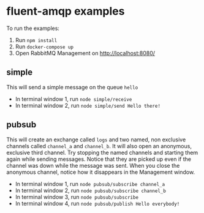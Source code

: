 # fluent-amqp examples

To run the examples:

  1. Run `npm install`
  2. Run `docker-compose up`
  3. Open RabbitMQ Management on [http://localhost:8080/](http://localhost:8080/)

## simple

This will send a simple message on the queue `hello`

  * In terminal window 1, run `node simple/receive`
  * In terminal window 2, run `node simple/send Hello there!`

## pubsub

This will create an exchange called `logs` and two named, non exclusive channels
called `channel_a` and `channel_b`. It will also open an anonymous, exclusive third
channel. Try stopping the named channels and starting them again while sending messages.
Notice that they are picked up even if the channel was down while the message was sent.
When you close the anonymous channel, notice how it disappears in the Management window.

  * In terminal window 1, run `node pubsub/subscribe channel_a`
  * In terminal window 2, run `node pubsub/subscribe channel_b`
  * In terminal window 3, run `node pubsub/subscribe`
  * In terminal window 4, run `node pubsub/publish Hello everybody!`
